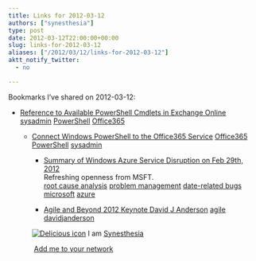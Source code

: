 ```yaml
---
title: Links for 2012-03-12
authors: ["synesthesia"]
type: post
date: 2012-03-12T22:00:00+00:00
slug: links-for-2012-03-12 
aliases: ["/2012/03/12/links-for-2012-03-12"]
aktt_notify_twitter:
  - no

---
```

Bookmarks I&#8217;ve shared on 2012-03-12:

  * [Reference to Available PowerShell Cmdlets in Exchange Online][1] 
    [sysadmin][2] [PowerShell][3] [Office365][4] </li> 
    
      * [Connect Windows PowerShell to the Office365 Service][5] 
        [Office365][4] [PowerShell][3] [sysadmin][2] </li> 
        
          * [Summary of Windows Azure Service Disruption on Feb 29th, 2012][6]  
            Refreshing openness from MSFT.  
            [root cause analysis][7] [problem management][8] [date-related bugs][9] [microsoft][10] [azure][11] 
          * [Agile and Beyond 2012 Keynote David J Anderson][12] 
            [agile][13] [davidjanderson][14] </li> </ul> 
            
            <p class="deliciouslink">
              <a href="https://del.icio.us/synesthesia" title="See all my bookmarks on del.icio.us"><img src="https://www.synesthesia.co.uk/images/deliciousicon.jpg" alt="Delicious icon" /></a>&nbsp;I am <a href="https://del.icio.us/synesthesia" title="See all my bookmarks on del.icio.us">Synesthesia</a>
            </p>
            
            <p class="deliciouslink">
              <a href="https://del.icio.us/network?add=synesthesia" title="Add me to your del.icio.us network"><img src="https://www.synesthesia.co.uk/images/add.gif" alt="" /></a>&nbsp;<a href="https://del.icio.us/network?add=synesthesia" title="Add me to your del.icio.us network">Add me to your network</a>
            </p>

 [1]: https://help.outlook.com/en-us/140/dd575549.aspx
 [2]: https://www.delicious.com/synesthesia/sysadmin
 [3]: https://www.delicious.com/synesthesia/PowerShell
 [4]: https://www.delicious.com/synesthesia/Office365
 [5]: https://help.outlook.com/en-us/140/cc952755.aspx
 [6]: https://blogs.msdn.com/b/windowsazure/archive/2012/03/10/summary-of-windows-azure-service-disruption-on-feb-29th-2012.aspx
 [7]: https://www.delicious.com/synesthesia/root+cause+analysis
 [8]: https://www.delicious.com/synesthesia/problem+management
 [9]: https://www.delicious.com/synesthesia/date-related+bugs
 [10]: https://www.delicious.com/synesthesia/microsoft
 [11]: https://www.delicious.com/synesthesia/azure
 [12]: https://dl.dropbox.com/u/33524813/Agile%20and%20Beyond%20Dearborn%202012%20key%20note.pdf
 [13]: https://www.delicious.com/synesthesia/agile
 [14]: https://www.delicious.com/synesthesia/davidjanderson